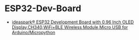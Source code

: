 # ESP32-Dev-Board
- [ideaspark® ESP32 Development Board with 0.96 Inch OLED Display,CH340,WiFi+BLE Wireless Module,Micro USB for Arduino/Micropython](https://www.aliexpress.us/item/3256806082927592.html)
